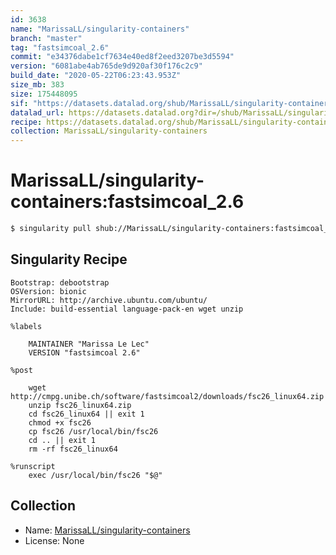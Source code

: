 ```yaml
---
id: 3638
name: "MarissaLL/singularity-containers"
branch: "master"
tag: "fastsimcoal_2.6"
commit: "e34376dabe1cf7634e40ed8f2eed3207be3d5594"
version: "6081abe4ab765de9d920af30f176c2c9"
build_date: "2020-05-22T06:23:43.953Z"
size_mb: 383
size: 175448095
sif: "https://datasets.datalad.org/shub/MarissaLL/singularity-containers/fastsimcoal_2.6/2020-05-22-e34376da-6081abe4/6081abe4ab765de9d920af30f176c2c9.simg"
datalad_url: https://datasets.datalad.org?dir=/shub/MarissaLL/singularity-containers/fastsimcoal_2.6/2020-05-22-e34376da-6081abe4/
recipe: https://datasets.datalad.org/shub/MarissaLL/singularity-containers/fastsimcoal_2.6/2020-05-22-e34376da-6081abe4/Singularity
collection: MarissaLL/singularity-containers
---
```


# MarissaLL/singularity-containers:fastsimcoal_2.6

```bash
$ singularity pull shub://MarissaLL/singularity-containers:fastsimcoal_2.6
```

## Singularity Recipe

```singularity
Bootstrap: debootstrap
OSVersion: bionic
MirrorURL: http://archive.ubuntu.com/ubuntu/
Include: build-essential language-pack-en wget unzip

%labels

	MAINTAINER "Marissa Le Lec"
	VERSION "fastsimcoal 2.6"

%post

	wget http://cmpg.unibe.ch/software/fastsimcoal2/downloads/fsc26_linux64.zip
	unzip fsc26_linux64.zip
	cd fsc26_linux64 || exit 1
	chmod +x fsc26
	cp fsc26 /usr/local/bin/fsc26
	cd .. || exit 1
	rm -rf fsc26_linux64

%runscript
	exec /usr/local/bin/fsc26 "$@"
```

## Collection

 - Name: [MarissaLL/singularity-containers](https://github.com/MarissaLL/singularity-containers)
 - License: None

